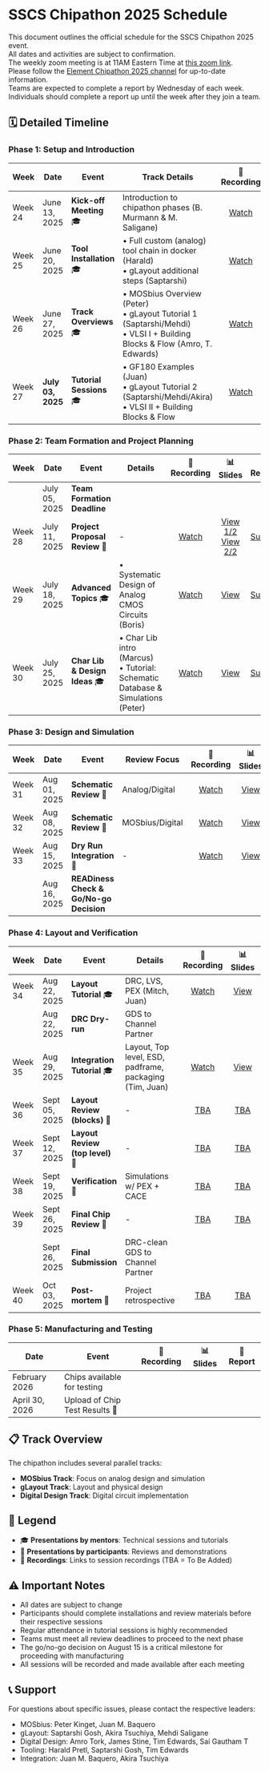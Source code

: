 # SSCS Chipathon 2025 Schedule

This document outlines the official schedule for the SSCS Chipathon 2025 event.
<br>All dates and activities are subject to confirmation.
<br>The weekly zoom meeting is at 11AM Eastern Time at [this zoom link](https://us06web.zoom.us/j/83060635740?pwd=UbIWLnu8C7nyLTZE7JglzRgbwSa23r.1).
<br>Please follow the [Element Chipathon 2025 channel](https://matrix.to/#/#chipathon-2025:fossi-chat.org) for up-to-date information. 
<br>Teams are expected to complete a report by Wednesday of each week.
<br>Individuals should complete a report up until the week after they join a team.

## 🗓️ Detailed Timeline

### Phase 1: Setup and Introduction
| Week | Date | Event | Track Details | 🔴 Recording | 📊 Slides | 📄 Report |
|------|------|-------|---------------|:-----------:|:--------:|:------:|
| Week 24 | June 13, 2025 | **Kick-off Meeting** 🎓 | Introduction to chipathon phases (B. Murmann & M. Saligane) | [Watch](https://us06web.zoom.us/rec/play/7R43zVdBJIvKUHO5Hb1xpNI1o8aFAAOuyqDFUhHvJ20juDu67ZuM7Q9cKQpP4gMgjD79bYylSrV_7_E9.gH8j7Eni3SR8X_LS) | [View](https://docs.google.com/presentation/d/e/2PACX-1vQpsnQQYx9rm3Uk-9ZUyKv26wrVA1GNQS0Tp_aF_eWgUR7Z0twmoNh9nN4o8xFUaA/pub) | [Submit](https://docs.google.com/forms/d/e/1FAIpQLSf0l9pjk8H13COk0u5g6rslO9XfCWfeswnFdNbhgkuZ-IzfTA/viewform?usp=dialog) |
| Week 25 | June 20, 2025 | **Tool Installation** 🎓 | • Full custom (analog) tool chain in docker (Harald)<br>• gLayout additional steps (Saptarshi) | [Watch](https://us06web.zoom.us/rec/share/hD-inrOKABX2pX5CoLypBJ8y0PRiwezjjZBOifnBO1HsWiLQQXuTYWml4631fIPW.rnQKDoOw6DQHwkn6) | [View](https://docs.google.com/presentation/d/e/2PACX-1vQdbPDtoySuBoXIKmtaYK0QQP0KcUmgab9Mp3-7UxugTcsv5Y2R-2Ct8uTjzvbFuw/pub) | [Submit](https://docs.google.com/forms/d/e/1FAIpQLSdWxIF3wgLxQ3bii0L78xMCi3FyG13leDfF3YdQF6DgLmHYMQ/viewform?usp=dialog) |
| Week 26 | June 27, 2025 | **Track Overviews** 🎓 | • MOSbius Overview (Peter)<br>• gLayout Tutorial 1 (Saptarshi/Mehdi)<br>• VLSI I + Building Blocks & Flow (Amro, T. Edwards) | [Watch](https://us06web.zoom.us/rec/play/t9eSJEvT200p1KUmDX3fkZxoxBm4_mSPl3_-3XNIRSodUbyE448RdpXVryZRug1LNxqvvwrh1QhNUB9L.9qU4a-FvhlR4wiLV) | [View](https://docs.google.com/presentation/d/e/2PACX-1vQwOCDO72NBn09BWiQVFil2mFRwZ__72UmFIUbe2BdGgr498ldONym0g9bURT5FMA/pub) | [Submit](https://docs.google.com/forms/d/e/1FAIpQLScdN-e7tGTNIHlmJA3LkwhiziLdIG0NwQyyjVGzjyFu5IyijA/viewform?usp=dialog) |
| Week 27 | **July 03, 2025** | **Tutorial Sessions** 🎓 | • GF180 Examples (Juan)<br>• gLayout Tutorial 2 (Saptarshi/Mehdi/Akira)<br>• VLSI II + Building Blocks & Flow | [Watch](https://us06web.zoom.us/rec/share/wyEJc_HHwz1Y_6tCwgPqnyXT6QNNwAcHKZnaQ2bvyZG28XzhvwkD4Nn9pUQuU3dD.gDl6RGwddB02yDSf) | [View](https://docs.google.com/presentation/d/e/2PACX-1vRYHpcxItcbHfINOcBYVJ0q8JRr79yXTh8uxrhY4bHtAs3voaiZQN49snRvW8E6vg/pub) | [Submit](https://docs.google.com/forms/d/e/1FAIpQLScIrGBGkqZdG1tIR08U6yTUAXlZZqXhu6bkfE6IYbgJGUDOoQ/viewform?usp=dialog) |

### Phase 2: Team Formation and Project Planning
| Week | Date | Event | Details | 🔴 Recording | 📊 Slides | 📄 Report |
|------|------|-------|----------|:-----------:|:--------:|:------:|
|  | July 05, 2025 | **Team Formation Deadline** |  |  |
| Week 28 | July 11, 2025 | **Project Proposal Review** 👥 | - | [Watch](https://us06web.zoom.us/rec/share/af6rDfemcIJYmMQ7cA9TW6KU5ojIiSGhkoZ0fdyMhoLQA7iMvKGbHkN1_1c3k1eu.RRqpPESkarFfJ5cI) | [View 1/2](https://docs.google.com/presentation/d/e/2PACX-1vQ9X2YuV-HSiZHVjvDTaz7JzXOTwWBogRJj-HR7-0yTNbbXNtv4UYqzkiuTKmifFw/pub) [View 2/2](https://docs.google.com/presentation/d/e/2PACX-1vTuCD3boMZTqoW8evglEbTYvFPle6pNkGY5D1Nfks2omM0f91QHV1gStGb9JoDOtQ/pub) | [Submit](https://docs.google.com/forms/d/e/1FAIpQLSdlJd5VJSHBdy6bOssOfINuZt3CDx_-pwUoI0e2ZjyM6QktuQ/viewform?usp=dialog) |
| Week 29 | July 18, 2025 | **Advanced Topics** 🎓 | • Systematic Design of Analog CMOS Circuits (Boris) | [Watch](https://us06web.zoom.us/rec/share/P6y2W7_YtK0a0V0T1gTw6jgh5-fp7OjbV2cSgFdZhjWFEtAKTTkGWNaJzEiWseo.IUsqcSmAevAqXd-b) | [View](https://docs.google.com/presentation/d/e/2PACX-1vSpBAAo7FrOt8EPkxNUWHZqG449vEqg1TQqBdb4NSavHWQxaw54H4-pJCjfK0DKrg/pub) | [Submit](https://docs.google.com/forms/d/e/1FAIpQLSe3yyTSOtwj2TGGT9lGL7oQLak5nabZnmttLxuMAeSfXzckUQ/viewform?usp=dialog) |
| Week 30 | July 25, 2025 | **Char Lib & Design Ideas** 🎓 | • Char Lib intro (Marcus)<br>• Tutorial: Schematic Database & Simulations (Peter)| [Watch](https://us06web.zoom.us/rec/share/XJTIsZsYH37i6ig-cYWhirMQqrJFub8H2jLWPzh0II3n0FMwHYTXguUubdZNQfyN.VyboGCWC6EQypBbe) | [View](https://docs.google.com/presentation/d/e/2PACX-1vTtfVs852SBbCKkoSJAtBWOG5latVGxOtNTywOtoZdV6w201aavoyB5gkNclv711Q/pub) | [Submit](https://docs.google.com/forms/d/e/1FAIpQLSe8LQ5LN3K4zJUjrCaXYjBqrJPrQcc9hCWrcO4JKNHlW60IkA/viewform?usp=dialog) |

### Phase 3: Design and Simulation
| Week | Date | Event | Review Focus | 🔴 Recording | 📊 Slides | 📄 Report |
|------|------|-------|--------------|:-----------:|:--------:|:------:|
| Week 31 | Aug 01, 2025 | **Schematic Review** 👥 | Analog/Digital | [Watch](https://us06web.zoom.us/rec/share/p0jE_9SbLtquE3jgz5f4MlLN4MUIzmOE0zdEOBf3kgjg-9m0GbItzKdzfc_UzO-g.mLbegz4apQ4PFxjQ) | [View](https://docs.google.com/presentation/d/e/2PACX-1vRMquxfD6DVTjLuMtk1UB2YeQHqgORe_Cv_0tz7r5TTU9yvgOa6I1UoYuCqmu6ztw/pub) | [Submit](https://docs.google.com/forms/d/e/1FAIpQLSfdOuIBfAT_cqEVqi8wshiHRz4GPTJKxGNvxMj4-cpRXGiltg/viewform?usp=dialog) |
| Week 32 | Aug 08, 2025 | **Schematic Review** 👥 | MOSbius/Digital | [Watch](https://us06web.zoom.us/rec/share/ORSWmiddpCs5T9CGM6tQVovD4s0u0C3MKrHkAl5VLJP1E9wVRC_MspwHO8bI80tX.jWrVfDgpexqLTpyT) | [View](https://docs.google.com/presentation/d/e/2PACX-1vSvKHp4NdmT8223YVO3bFwMaIkDNg6h7SIFRP12tKg_-LowIBmo_JbTeWvibgzcYw/pub) | [Submit](https://docs.google.com/forms/d/e/1FAIpQLSflAYyGG0H3sWGesVYqaY8In_efdf7Nix5FF-OXXB3Xgq4r3A/viewform?usp=dialog) |
| Week 33 | Aug 15, 2025 | **Dry Run Integration** 👥 | - | [Watch](https://us06web.zoom.us/rec/share/KEA3X5oUoVpzbt480EOHK-IFSOw49zIf9Zp4OSZCzkZGe5IIwPSxTz5Dd75RWThd.xzOvE4UC0pBNwDmC) | [View](https://docs.google.com/presentation/d/e/2PACX-1vQ8ByuFxioZndxhcg1BBdNJSoJnkQPkg8JaqueGTyS7kA5dNiyIoryqb7YhUIHSag/pub) | [Submit](https://docs.google.com/forms/d/e/1FAIpQLSeGYwIXjkD-0bnzGzLObAR7W4SRMpGHwWSPELbH0cXkNQj8bg/viewform?usp=dialog) |
|  | Aug 16, 2025 | **READiness Check & Go/No-go Decision** |  |  |  |  |

### Phase 4: Layout and Verification
| Week | Date | Event | Details | 🔴 Recording | 📊 Slides | 📄 Report |
|------|------|-------|----------|:-----------:|:--------:|:------:|
| Week 34 | Aug 22, 2025 | **Layout Tutorial** 🎓 | DRC, LVS, PEX (Mitch, Juan) | [Watch](https://us06web.zoom.us/rec/share/V5LaxeZ7_9mHHxsBZUH5DOLGbqsueqXJ4nHsCY-wEyOtNoIVUuY6BvyM5lFCYLlf.prEE7YaBKx1dK9xD) | [View](https://docs.google.com/presentation/d/e/2PACX-1vSWJpzcF4YcCIMZZyzKtlwh23Jb9oJJwXLI0_YIe4CawaFsfIc1-ICspGesJhRVpA/pub) | [Submit](https://docs.google.com/forms/d/e/1FAIpQLSfT2ofsHqWa5yf5_Zlgi9wgvJLY6Ro6N2GVDgH1q8I8yqm4EA/viewform?usp=dialog) |
|  | Aug 22, 2025 | **DRC Dry-run** | GDS to Channel Partner |  |  |  |  |
| Week 35 | Aug 29, 2025 | **Integration Tutorial** 🎓 | Layout, Top level, ESD, padframe, packaging (Tim, Juan) | [Watch](https://us06web.zoom.us/rec/share/xJGg_8PdyED9NJbtpXJQEOHto75H-ObLU2P0E86Krg1clX3PLV8yb9-EMi6IUTXO.JgBNvFOXd9GceEIK) | [View](https://docs.google.com/presentation/d/e/2PACX-1vT6FL3bRBxxRDZ3TvNigLYKPgcaNzDQgjhv8LUm_1eXfk5AShbqjk8ypJRhiflolA/pub) | [Submit](https://docs.google.com/forms/d/e/1FAIpQLSfpCxweROZAwjuFBBpXLCCpCyQhtwvAbZi_d_hGAji-phWoTw/viewform?usp=dialog) |
| Week 36 | Sept 05, 2025 | **Layout Review (blocks)** 👥 | - | [TBA]() | [TBA]() | [TBA]() |
| Week 37 | Sept 12, 2025 | **Layout Review (top level)** 👥 | - | [TBA]() | [TBA]() | [TBA]() |
| Week 38 | Sept 19, 2025 | **Verification** 👥 | Simulations w/ PEX + CACE | [TBA]() | [TBA]() | [TBA]() |
| Week 39 | Sept 26, 2025 | **Final Chip Review** 👥 | - | [TBA]() | [TBA]() | [TBA]() |
|  | Sept 26, 2025 | **Final Submission** | DRC-clean GDS to Channel Partner |  |  |  |  |
| Week 40 | Oct 03, 2025 | **Post-mortem** 👥 | Project retrospective | [TBA]() | [TBA]() | [TBA]() |

### Phase 5: Manufacturing and Testing
| Date | Event | 🔴 Recording | 📊 Slides | 📄 Report |
|------|--------|:-----------:|:--------:|:------:|
| February 2026 | Chips available for testing |  |  |  |  |
| April 30, 2026 | Upload of Chip Test Results 👥 |  |  |  |  |

## 📋 Track Overview

The chipathon includes several parallel tracks:
- **MOSbius Track**: Focus on analog design and simulation
- **gLayout Track**: Layout and physical design
- **Digital Design Track**: Digital circuit implementation

## 🎯 Legend
- 🎓 **Presentations by mentors**: Technical sessions and tutorials
- 👥 **Presentations by participants**: Reviews and demonstrations
- 📼 **Recordings**: Links to session recordings (TBA = To Be Added)

## ⚠️ Important Notes

- All dates are subject to change
- Participants should complete installations and review materials before their respective sessions
- Regular attendance in tutorial sessions is highly recommended
- Teams must meet all review deadlines to proceed to the next phase
- The go/no-go decision on August 15 is a critical milestone for proceeding with manufacturing
- All sessions will be recorded and made available after each meeting

## 📞 Support

For questions about specific issues, please contact the respective leaders:
- MOSbius: Peter Kinget, Juan M. Baquero
- gLayout: Saptarshi Gosh, Akira Tsuchiya, Mehdi Saligane
- Digital Design: Amro Tork, James Stine, Tim Edwards, Sai Gautham T
- Tooling: Harald Pretl, Saptarshi Gosh, Tim Edwards
- Integration: Juan M. Baquero, Akira Tsuchiya 
